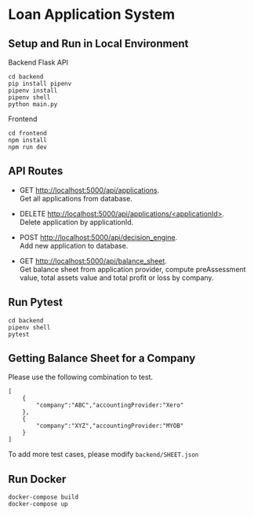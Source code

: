 # Loan Application System 

## Setup and Run in Local Environment
Backend Flask API
```
cd backend
pip install pipenv
pipenv install
pipenv shell
python main.py
```

Frontend
```
cd frontend
npm install
npm run dev
```

## API Routes
* GET [http://localhost:5000/api/applications](http://localhost:3000/api/applications). <br>Get all applications from database.

* DELETE [http://localhost:5000/api/applications/\<applicationId>](http://localhost:3000/api/applications/<applicationId>). <br>Delete application by applicationId.

* POST [http://localhost:5000/api/decision_engine](http://localhost:3000/api/decision_engine). <br>Add new application to database.

* GET [http://localhost:5000/api/balance_sheet](http://localhost:3000/api/balance_sheet). <br>Get balance sheet from application provider, compute preAssessment value, total assets value and total profit or loss by company.

## Run Pytest
```
cd backend
pipenv shell
pytest
```

## Getting Balance Sheet for a Company

Please use the following combination to test.

```
[
    {
        "company":"ABC","accountingProvider:"Xero"
    },
    {
        "company":"XYZ","accountingProvider:"MYOB"
    }
]
```
To add more test cases, please modify `backend/SHEET.json`



## Run Docker
```
docker-compose build
docker-compose up
```